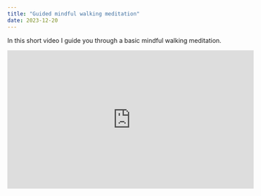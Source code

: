 ```yaml
---
title: "Guided mindful walking meditation"
date: 2023-12-20
---
```

In this short video I guide you through a basic mindful walking meditation. 

<iframe width="560" height="315" src="https://www.youtube.com/embed/0h0Pl4PvmbA?si=8qmfGSPzvKmqK0da" title="YouTube video player" frameborder="0" allow="accelerometer; autoplay; clipboard-write; encrypted-media; gyroscope; picture-in-picture; web-share" referrerpolicy="strict-origin-when-cross-origin" allowfullscreen></iframe>